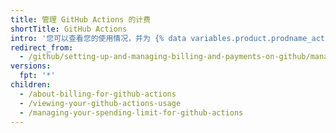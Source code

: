 ```yaml
---
title: 管理 GitHub Actions 的计费
shortTitle: GitHub Actions
intro: '您可以查看您的使用情况，并为 {% data variables.product.prodname_actions %} 设置支出限额。'
redirect_from:
  - /github/setting-up-and-managing-billing-and-payments-on-github/managing-billing-for-github-actions
versions:
  fpt: '*'
children:
  - /about-billing-for-github-actions
  - /viewing-your-github-actions-usage
  - /managing-your-spending-limit-for-github-actions
---
```


